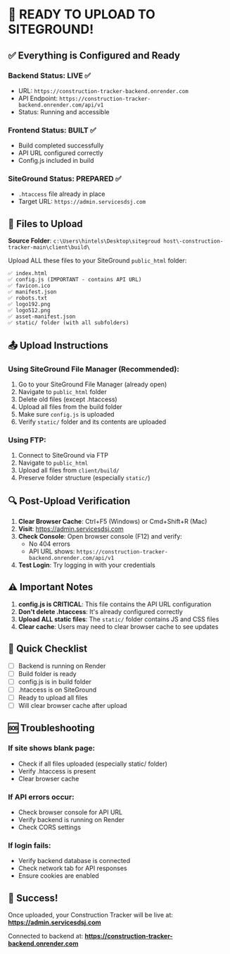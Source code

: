 # 🚀 READY TO UPLOAD TO SITEGROUND!

## ✅ Everything is Configured and Ready

### Backend Status: LIVE ✅
- URL: `https://construction-tracker-backend.onrender.com`
- API Endpoint: `https://construction-tracker-backend.onrender.com/api/v1`
- Status: Running and accessible

### Frontend Status: BUILT ✅
- Build completed successfully
- API URL configured correctly
- Config.js included in build

### SiteGround Status: PREPARED ✅
- `.htaccess` file already in place
- Target URL: `https://admin.servicesdsj.com`

## 📁 Files to Upload

**Source Folder**: `c:\Users\hintels\Desktop\sitegroud host\-construction-tracker-main\client\build\`

Upload ALL these files to your SiteGround `public_html` folder:
```
✅ index.html
✅ config.js (IMPORTANT - contains API URL)
✅ favicon.ico
✅ manifest.json
✅ robots.txt
✅ logo192.png
✅ logo512.png
✅ asset-manifest.json
✅ static/ folder (with all subfolders)
```

## 📤 Upload Instructions

### Using SiteGround File Manager (Recommended):
1. Go to your SiteGround File Manager (already open)
2. Navigate to `public_html` folder
3. Delete old files (except .htaccess)
4. Upload all files from the build folder
5. Make sure `config.js` is uploaded
6. Verify `static/` folder and its contents are uploaded

### Using FTP:
1. Connect to SiteGround via FTP
2. Navigate to `public_html`
3. Upload all files from `client/build/`
4. Preserve folder structure (especially `static/`)

## 🔍 Post-Upload Verification

1. **Clear Browser Cache**: Ctrl+F5 (Windows) or Cmd+Shift+R (Mac)
2. **Visit**: https://admin.servicesdsj.com
3. **Check Console**: Open browser console (F12) and verify:
   - No 404 errors
   - API URL shows: `https://construction-tracker-backend.onrender.com/api/v1`
4. **Test Login**: Try logging in with your credentials

## ⚠️ Important Notes

1. **config.js is CRITICAL**: This file contains the API URL configuration
2. **Don't delete .htaccess**: It's already configured correctly
3. **Upload ALL static files**: The `static/` folder contains JS and CSS files
4. **Clear cache**: Users may need to clear browser cache to see updates

## 🎯 Quick Checklist

- [ ] Backend is running on Render
- [ ] Build folder is ready
- [ ] config.js is in build folder
- [ ] .htaccess is on SiteGround
- [ ] Ready to upload all files
- [ ] Will clear browser cache after upload

## 🆘 Troubleshooting

### If site shows blank page:
- Check if all files uploaded (especially static/ folder)
- Verify .htaccess is present
- Clear browser cache

### If API errors occur:
- Check browser console for API URL
- Verify backend is running on Render
- Check CORS settings

### If login fails:
- Verify backend database is connected
- Check network tab for API responses
- Ensure cookies are enabled

## 🎉 Success!

Once uploaded, your Construction Tracker will be live at:
**https://admin.servicesdsj.com**

Connected to backend at:
**https://construction-tracker-backend.onrender.com**
